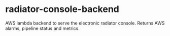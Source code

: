 # radiator-console-backend
AWS lambda backend to serve the electronic radiator console. Returns AWS alarms, pipeline status and metrics.
